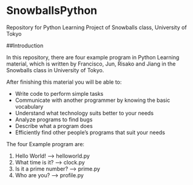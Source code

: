 # SnowballsPython
Repository for Python Learning Project of Snowballs class, University of Tokyo

##Introduction

In this repository, there are four example program in Python Learning material, which is written by Francisco, Jun, Risako and Jiang in the Snowballs class in University of Tokyo.

After finishing this material you will be able to:

 - Write code to perform simple tasks 
 - Communicate with another programmer by knowing the basic vocabulary 
 - Understand what technology suits better to your needs 
 - Analyze programs to find bugs
 - Describe what a program does 
 - Efficiently find other people’s programs that suit your needs


The four Example program are:
 1. Hello World! --> helloworld.py
 2. What time is it? --> clock.py
 3. Is it a prime number? --> prime.py
 4. Who are you? --> profile.py

